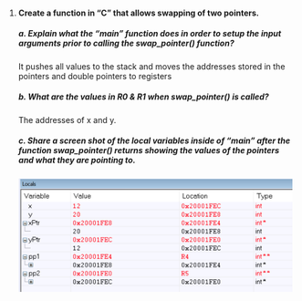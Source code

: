  

1. #### Create a function in “C” that allows swapping of two pointers. 

   ##### a. Explain what the “main” function does in order to setup the input arguments prior to calling the swap_pointer() function? 

   It pushes all values to the stack and moves the addresses stored in the pointers and double pointers to registers

   ##### b. What are the values in R0 & R1 when swap_pointer() is called? 

   The addresses of x and y.

   ##### c. Share a screen shot of the local variables inside of “main” after the function swap_pointer() returns showing the values of the pointers and what they are pointing to.

   ![Local_Variables_Assign5](../../Local_Variables_Assign5.png)